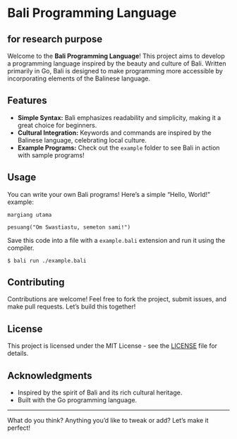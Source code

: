 # Bali Programming Language

## for research purpose

Welcome to the **Bali Programming Language**! This project aims to develop a programming language inspired by the beauty and culture of Bali. Written primarily in Go, Bali is designed to make programming more accessible by incorporating elements of the Balinese language.

## Features

- **Simple Syntax:** Bali emphasizes readability and simplicity, making it a great choice for beginners.
- **Cultural Integration:** Keywords and commands are inspired by the Balinese language, celebrating local culture.
- **Example Programs:** Check out the `example` folder to see Bali in action with sample programs!

## Usage

You can write your own Bali programs! Here’s a simple “Hello, World!” example:

```bali
margiang utama

pesuang("Om Swastiastu, semeton sami!")
```

Save this code into a file with a `example.bali` extension and run it using the compiler.

```
$ bali run ./example.bali
```

## Contributing

Contributions are welcome! Feel free to fork the project, submit issues, and make pull requests. Let’s build this together!

## License

This project is licensed under the MIT License - see the [LICENSE](LICENSE) file for details.

## Acknowledgments

- Inspired by the spirit of Bali and its rich cultural heritage.
- Built with the Go programming language.

---

What do you think? Anything you’d like to tweak or add? Let’s make it perfect!
